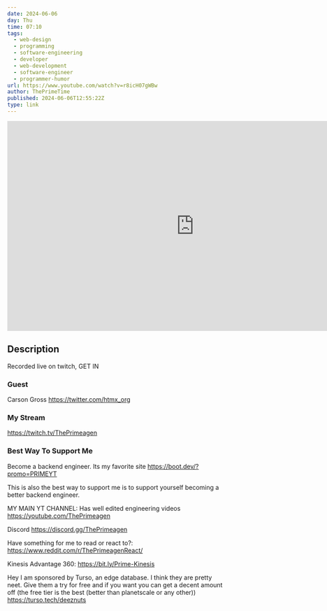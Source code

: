 ```yaml
---
date: 2024-06-06
day: Thu
time: 07:10
tags:
  - web-design
  - programming
  - software-engineering
  - developer
  - web-development
  - software-engineer
  - programmer-humor
url: https://www.youtube.com/watch?v=r8icH07gWBw
author: ThePrimeTime
published: 2024-06-06T12:55:22Z
type: link
---
```



<iframe width="854" height="480" src="https://www.youtube.com/embed/r8icH07gWBw" frameborder="0" allowfullscreen></iframe>

## Description
Recorded live on twitch, GET IN 

### Guest
Carson Gross
https://twitter.com/htmx_org

### My Stream
https://twitch.tv/ThePrimeagen

### Best Way To Support Me
Become a backend engineer.  Its my favorite site
https://boot.dev/?promo=PRIMEYT

This is also the best way to support me is to support yourself becoming a better backend engineer.  

MY MAIN YT CHANNEL: Has well edited engineering videos
https://youtube.com/ThePrimeagen

Discord
https://discord.gg/ThePrimeagen


Have something for me to read or react to?: https://www.reddit.com/r/ThePrimeagenReact/

Kinesis Advantage 360: https://bit.ly/Prime-Kinesis

Hey I am sponsored by Turso, an edge database.  I think they are pretty neet.  Give them a try for free and if you want you can get a decent amount off (the free tier is the best (better than planetscale or any other))
https://turso.tech/deeznuts